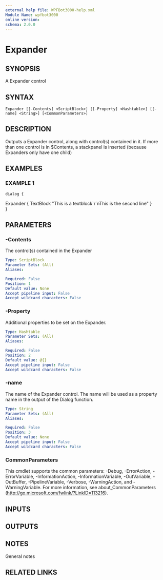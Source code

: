 ```yaml
---
external help file: WPFBot3000-help.xml
Module Name: wpfbot3000
online version:
schema: 2.0.0
---
```


# Expander

## SYNOPSIS
A Expander control

## SYNTAX

```
Expander [[-Contents] <ScriptBlock>] [[-Property] <Hashtable>] [[-name] <String>] [<CommonParameters>]
```

## DESCRIPTION
Outputs a Expander control, along with control(s) contained in it. 
If more than one control is in $Contents, a stackpanel is inserted (because Expanders only have one child)

## EXAMPLES

### EXAMPLE 1
```
dialog {
```

Expander  {
        TextBlock "This is a textblock\`r\`nThis is the second line"
    }  
}

## PARAMETERS

### -Contents
The control(s) contained in the Expander

```yaml
Type: ScriptBlock
Parameter Sets: (All)
Aliases:

Required: False
Position: 1
Default value: None
Accept pipeline input: False
Accept wildcard characters: False
```

### -Property
Additional properties to be set on the Expander.

```yaml
Type: Hashtable
Parameter Sets: (All)
Aliases:

Required: False
Position: 2
Default value: @{}
Accept pipeline input: False
Accept wildcard characters: False
```

### -name
The name of the Expander control. 
The name will be used as a property name in the output of the Dialog function.

```yaml
Type: String
Parameter Sets: (All)
Aliases:

Required: False
Position: 3
Default value: None
Accept pipeline input: False
Accept wildcard characters: False
```

### CommonParameters
This cmdlet supports the common parameters: -Debug, -ErrorAction, -ErrorVariable, -InformationAction, -InformationVariable, -OutVariable, -OutBuffer, -PipelineVariable, -Verbose, -WarningAction, and -WarningVariable.
For more information, see about_CommonParameters (http://go.microsoft.com/fwlink/?LinkID=113216).

## INPUTS

## OUTPUTS

## NOTES
General notes

## RELATED LINKS
